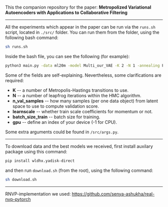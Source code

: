 This the companion repository for the paper: **Metropolized Variational Autoencoders with Applications to Collaborative Filtering**

------

All the experiments which appear in the paper can be run via the `runs.sh` script, located in `./src/` folder. You can run them from the folder, using the following bash command:

```bash
sh runs.sh
```

Inside the bash file, you can see the following (for example):

```bash
python3 main.py -data ml20m -model Multi_our_VAE -K 2 -N 1 -annealing False -lrdec 3e-3 -lrenc 1e-3 -n_val_samples 30 -learnscale True -gpu 0 -train_batch_size 500 -n_epoches 300
```

Some of the fields are self-explaining. Nevertheless, some clarifications are required:

- **K** -- a number of Metropolis-Hastings transitions to use.
- **N** -- a number of leapfrog iterations within the HMC algorithm.
- **n_val_samples** -- how many samples (per one data object) from latent space to use to compute validation score.
- **learnscale** -- whether train scale coefficients for momentum or not.
- **batch_size_train** -- batch size for training.
- **gpu** -- define an index of your device (-1 for CPU).

Some extra arguments could be found in `/src/args.py`.

---

To download data and the best models we received, first install auxilary package using this command:

```bash
pip install wldhx.yadisk-direct
```

and then run `download.sh` (from the root), using the following command:

```bash
sh download.sh
```

---



RNVP-implementation we used:
https://github.com/senya-ashukha/real-nvp-pytorch